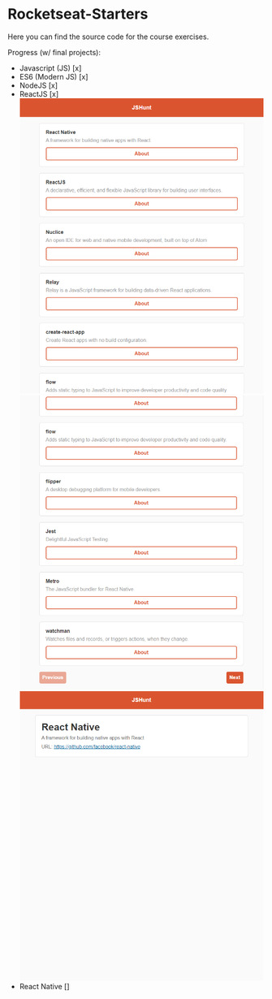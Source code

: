 # Rocketseat-Starters

Here you can find the source code for the course exercises.

Progress (w/ final projects):

- Javascript (JS) [x]
- ES6 (Modern JS) [x]
- NodeJS [x]
- ReactJS [x]
  ![huntweb screenshot](/prints/huntweb1.png)
  ![huntweb screenshot](/prints/huntweb2.png)
  ![huntweb screenshot](/prints/huntweb3.png)
- React Native []
